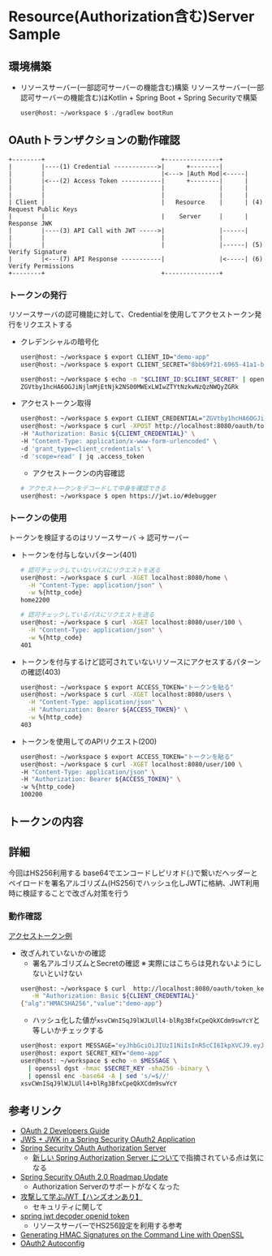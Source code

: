 # Resource(Authorization含む)Server Sample

## 環境構築
- リソースサーバー(一部認可サーバーの機能含む)構築
  リソースサーバー(一部認可サーバーの機能含む)はKotlin + Spring Boot + Spring Securityで構築
  ```bash
  user@host: ~/workspace $ ./gradlew bootRun
  ```

## OAuthトランザクションの動作確認
```
+--------+                                +---------------+
|        |----(1) Credential ------------>|      +--------|
|        |                                |<---> |Auth Mod|<-----|
|        |<---(2) Access Token -----------|      +--------|      |
|        |                                |               |      |
|        |                                |               |      |
| Client |                                |   Resource    |      | (4) Request Public Keys
|        |                                |    Server     |      |     Response JWK
|        |----(3) API Call with JWT ----->|               |------|
|        |                                |               |
|        |                                |               |------| (5) Verify Signature
|        |<---(7) API Response -----------|               |<-----| (6) Verify Permissions
+--------+                                +---------------+
```
### トークンの発行
リソースサーバの認可機能に対して、Credentialを使用してアクセストークン発行をリクエストする
- クレデンシャルの暗号化
  ```bash
  user@host: ~/workspace $ export CLIENT_ID="demo-app"
  user@host: ~/workspace $ export CLIENT_SECRET="8bb69f21-6965-41a1-b0e6-7907435d2ddd"

  user@host: ~/workspace $ echo -n "$CLIENT_ID:$CLIENT_SECRET" | openssl base64
  ZGVtby1hcHA6OGJiNjlmMjEtNjk2NS00MWExLWIwZTYtNzkwNzQzNWQyZGRk
  ```
- アクセストークン取得
  ```bash
  user@host: ~/workspace $ export CLIENT_CREDENTIAL="ZGVtby1hcHA6OGJiNjlmMjEtNjk2NS00MWExLWIwZTYtNzkwNzQzNWQyZGRk"
  user@host: ~/workspace $ curl -XPOST http://localhost:8080/oauth/token \
  -H "Authorization: Basic ${CLIENT_CREDENTIAL}" \
  -H "Content-Type: application/x-www-form-urlencoded" \
  -d 'grant_type=client_credentials' \
  -d 'scope=read' | jq .access_token
  ```
  - アクセストークンの内容確認
  ```bash
  # アクセストークンをデコードして中身を確認できる
  user@host: ~/workspace $ open https://jwt.io/#debugger
  ```

### トークンの使用
トークンを検証するのはリソースサーバ → 認可サーバー

- トークンを付与しないパターン(401)
  ```bash
  # 認可チェックしていないパスにリクエストを送る
  user@host: ~/workspace $ curl -XGET localhost:8080/home \
    -H "Content-Type: application/json" \
    -w %{http_code}
  home2200

  # 認可チェックしているパスにリクエストを送る
  user@host: ~/workspace $ curl -XGET localhost:8080/user/100 \
    -H "Content-Type: application/json" \
    -w %{http_code}
  401
  ```
- トークンを付与するけど認可されていないリソースにアクセスするパターンの確認(403)
  ```bash
  user@host: ~/workspace $ export ACCESS_TOKEN="トークンを貼る"
  user@host: ~/workspace $ curl -XGET localhost:8080/users \
    -H "Content-Type: application/json" \
    -H "Authorization: Bearer ${ACCESS_TOKEN}" \
    -w %{http_code}
  403
  ```
- トークンを使用してのAPIリクエスト(200)
  ```bash
  user@host: ~/workspace $ export ACCESS_TOKEN="トークンを貼る"
  user@host: ~/workspace $ curl -XGET localhost:8080/user/100 \
  -H "Content-Type: application/json" \
  -H "Authorization: Bearer ${ACCESS_TOKEN}" \
  -w %{http_code}
  100200
  ```
  
## トークンの内容
## 詳細
今回はHS256利用する
base64でエンコードしピリオド(.)で繋いだヘッダーとペイロードを署名アルゴリズム(HS256)でハッシュ化しJWTに格納、JWT利用時に検証することで改ざん対策を行う

### 動作確認
[アクセストークン例](https://jwt.io/#debugger-io?token=eyJhbGciOiJIUzI1NiIsInR5cCI6IkpXVCJ9.eyJzY29wZSI6WyJyZWFkIl0sImV4cCI6MTYxOTQwMDYxNSwiYXV0aG9yaXRpZXMiOlsiUk9MRV9VU0VSIl0sImp0aSI6InZGaVFzT0VSdkowbTRVcS05aEl4ZXh3X1hUayIsImNsaWVudF9pZCI6ImRlbW8tYXBwIn0.xsvCWnISqJ9lWJLUll4-blRg3BfxCpeQkXCdm9swYcY)

- 改ざんれていないかの確認
  - 署名アルゴリズムとSecretの確認
  ※ 実際にはこちらは見れないようにしないといけない
  ```bash
  user@host: ~/workspace $ curl  http://localhost:8080/oauth/token_key \
     -H "Authorization: Basic ${CLIENT_CREDENTIAL}"
  {"alg":"HMACSHA256","value":"demo-app"}
  ```
  - ハッシュ化した値が`xsvCWnISqJ9lWJLUll4-blRg3BfxCpeQkXCdm9swYcY`と等しいかチェックする
  ```bash
  user@host: export MESSAGE="eyJhbGciOiJIUzI1NiIsInR5cCI6IkpXVCJ9.eyJzY29wZSI6WyJyZWFkIl0sImV4cCI6MTYxOTQwMDYxNSwiYXV0aG9yaXRpZXMiOlsiUk9MRV9VU0VSIl0sImp0aSI6InZGaVFzT0VSdkowbTRVcS05aEl4ZXh3X1hUayIsImNsaWVudF9pZCI6ImRlbW8tYXBwIn0"
  user@host: export SECRET_KEY="demo-app"
  user@host: ~/workspace $ echo -n $MESSAGE \
    | openssl dgst -hmac $SECRET_KEY -sha256 -binary \
    | openssl enc -base64 -A | sed 's/=$//'
  xsvCWnISqJ9lWJLUll4+blRg3BfxCpeQkXCdm9swYcY
  ```

## 参考リンク
- [OAuth 2 Developers Guide](https://projects.spring.io/spring-security-oauth/docs/oauth2.html)
- [JWS + JWK in a Spring Security OAuth2 Application](https://www.baeldung.com/spring-security-oauth2-jws-jwk)
- [Spring Security OAuth Authorization Server](https://www.baeldung.com/spring-security-oauth-auth-server)
  - [新しい Spring Authorization Server について](https://qiita.com/TakahikoKawasaki/items/953d2257a1f1e2f6df70)で指摘されている点は気になる
- [Spring Security OAuth 2.0 Roadmap Update](https://spring.io/blog/2019/11/14/spring-security-oauth-2-0-roadmap-update)
  - Authorization Serverのサポートがなくなった
- [攻撃して学ぶJWT【ハンズオンあり】](https://moneyforward.com/engineers_blog/2020/09/15/jwt/)
  - セキュリティに関して
- [spring jwt decoder openid token](https://stackoverflow.com/questions/54512182/spring-jwt-decoder-openid-token)
  - リソースサーバーでHS256設定を利用する参考
- [Generating HMAC Signatures on the Command Line with OpenSSL](https://www.jvt.me/posts/2020/02/21/openssl-hmac/)
- [OAuth2 Autoconfig](https://docs.spring.io/spring-security-oauth2-boot/docs/2.0.0.RC2/reference/htmlsingle/)